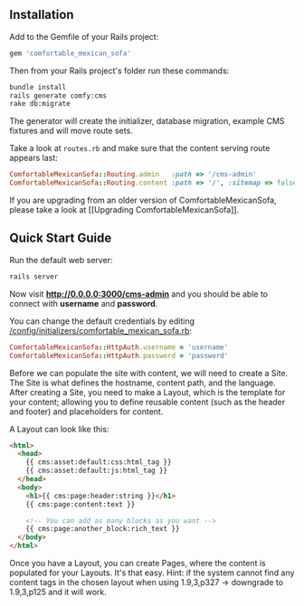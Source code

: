 ## Installation
Add to the Gemfile of your Rails project:
```bash
gem 'comfortable_mexican_sofa'
```
    
Then from your Rails project's folder run these commands:
```bash
bundle install
rails generate comfy:cms
rake db:migrate
```

The generator will create the initializer, database migration, example CMS fixtures and will move route sets.

Take a look at `routes.rb` and make sure that the content serving route appears last:

```ruby
ComfortableMexicanSofa::Routing.admin   :path => '/cms-admin'
ComfortableMexicanSofa::Routing.content :path => '/', :sitemap => false
```

If you are upgrading from an older version of ComfortableMexicanSofa, please take a look at [[Upgrading ComfortableMexicanSofa]].

## Quick Start Guide

Run the default web server:
```ruby
rails server
```
Now visit **http://0.0.0.0:3000/cms-admin** and you should be able to connect with **username** and **password**.

You can change the default credentials by editing [/config/initializers/comfortable\_mexican\_sofa.rb](https://github.com/comfy/comfortable-mexican-sofa/blob/master/config/initializers/comfortable_mexican_sofa.rb):

```ruby
ComfortableMexicanSofa::HttpAuth.username = 'username'
ComfortableMexicanSofa::HttpAuth.password = 'password'
```

Before we can populate the site with content, we will need to create a Site. The Site is what defines the hostname, content path, and the language. After creating a Site, you need to make a Layout, which is the template for your content; allowing you to define reusable content (such as the header and footer) and placeholders for content.

A Layout can look like this:
```html
<html>
  <head>
    {{ cms:asset:default:css:html_tag }}
    {{ cms:asset:default:js:html_tag }}
  </head>
  <body>
    <h1>{{ cms:page:header:string }}</h1>
    {{ cms:page:content:text }}

    <!-- You can add as many blocks as you want -->
    {{ cms:page:another_block:rich_text }}
  </body>
</html>
```

Once you have a Layout, you can create Pages, where the content is populated for your Layouts. It's that easy. Hint: if the system cannot find any content tags in the chosen layout when using 1.9,3,p327 -> downgrade to 1.9,3,p125 and it will work.
